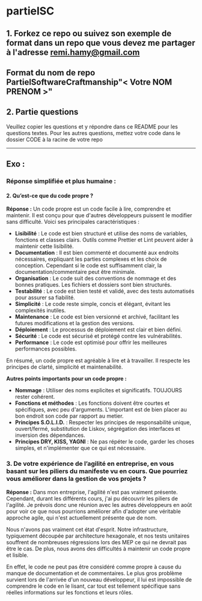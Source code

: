 # partielSC

## 1. Forkez ce repo ou suivez son exemple de format dans un repo que vous devez me partager à l'adresse remi.hamy@gmail.com
## Format du nom de repo PartielSoftwareCraftmanship"< Votre NOM PRENOM >"

## 2. Partie questions
Veuillez copier les questions et y répondre dans ce README pour les questions textes.
Pour les autres questions, mettez votre code dans le dossier CODE à la racine de votre repo

---

## Exo :
### Réponse simplifiée et plus humaine :

#### 2. Qu’est-ce que du code propre ?

**Réponse :**
Un code propre est un code facile à lire, comprendre et maintenir. Il est conçu pour que d'autres développeurs puissent le modifier sans difficulté. Voici ses principales caractéristiques :

- **Lisibilité** : Le code est bien structuré et utilise des noms de variables, fonctions et classes clairs. Outils comme Prettier et Lint peuvent aider à maintenir cette lisibilité.
- **Documentation** : Il est bien commenté et documenté aux endroits nécessaires, expliquant les parties complexes et les choix de conception. Cependant si le code est suffisamment clair, la documentation/commentaire peut être minimale.
- **Organisation** : Le code suit des conventions de nommage et des bonnes pratiques. Les fichiers et dossiers sont bien structurés.
- **Testabilité** : Le code est bien testé et validé, avec des tests automatisés pour assurer sa fiabilité.
- **Simplicité** : Le code reste simple, concis et élégant, évitant les complexités inutiles.
- **Maintenance** : Le code est bien versionné et archivé, facilitant les futures modifications et la gestion des versions.
- **Déploiement** : Le processus de déploiement est clair et bien défini.
- **Sécurité** : Le code est sécurisé et protégé contre les vulnérabilités.
- **Performance** : Le code est optimisé pour offrir les meilleures performances possibles.

En résumé, un code propre est agréable à lire et à travailler. Il respecte les principes de clarté, simplicité et maintenabilité.

**Autres points importants pour un code propre :**

- **Nommage** : Utiliser des noms explicites et significatifs. TOUJOURS rester cohérent.
- **Fonctions et méthodes** : Les fonctions doivent être courtes et spécifiques, avec peu d'arguments. L'important est de bien placer au bon endroit son code par rapport au metier.
- **Principes S.O.L.I.D.** : Respecter les principes de responsabilité unique, ouvert/fermé, substitution de Liskov, ségrégation des interfaces et inversion des dépendances.
- **Principes DRY, KISS, YAGNI** : Ne pas répéter le code, garder les choses simples, et n'implémenter que ce qui est nécessaire.

### 3. De votre expérience de l’agilité en entreprise, en vous basant sur les piliers du manifeste vu en cours. Que pourriez vous améliorer dans la gestion de vos projets ?

**Réponse :**
Dans mon entreprise, l'agilité n'est pas vraiment présente. Cependant, durant les différents cours, j'ai pu découvrir les piliers de l'agilité. Je prévois donc une réunion avec les autres développeurs en août pour voir ce que nous pourrions améliorer afin d'adopter une véritable approche agile, qui n'est actuellement présente que de nom.

Nous n'avons pas vraiment cet état d'esprit. Notre infrastructure, typiquement découpée par architecture hexagonale, et nos tests unitaires souffrent de nombreuses régressions lors des MEP ce qui ne devrait pas être le cas. De plus, nous avons des difficultés à maintenir un code propre et lisible.

En effet, le code ne peut pas être considéré comme propre à cause du manque de documentation et de commentaires. Le plus gros problème survient lors de l'arrivée d'un nouveau développeur, il lui est impossible de comprendre le code en le lisant, car tout est tellement spécifique sans réelles informations sur les fonctions et leurs rôles.